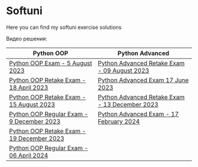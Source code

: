 # Softuni
Here you can find my softuni exercise solutions


Видео решения:


| Python OOP                                                                                                                                                  | Python Advanced                                                                                                                       |
|-------------------------------------------------------------------------------------------------------------------------------------------------------------|---------------------------------------------------------------------------------------------------------------------------------------|
| <a href="https://youtu.be/cAIHYrK_hcY" target="_blank">Python OOP Exam - 5 August 2023</a>                                                                  | <a href="https://www.youtube.com/watch?v=7HZYCY6mxDg" target="_blank">Python Advanced Retake Exam - 09 August 2023</a>                |
| <a href="https://www.youtube.com/playlist?list=PLP4_QTN3JBG2-8TfKQ6-WZxVkgE-VPGim" target="_blank">Python OOP Retake Exam - 18 April 2023</a>               | <a href="https://www.youtube.com/watch?v=xvcP3y29bKA&t=2397s&ab_channel=pytomi" target="_blank">Python Advanced Exam 17 June 2023</a> |
| <a href="https://youtu.be/q4FfiQgGML8" target="_blank">Python OOP Retake Exam - 15 August 2023</a>                                                          | <a href="https://www.youtube.com/watch?v=_9tAvbgHu7s" target="_blank">Python Advanced Retake Exam - 13 December 2023</a>              |
| <a href="https://www.youtube.com/watch?v=YSc76BZvPZY&list=PLP4_QTN3JBG3sVQLObBiYSB4xXnCwXr7k" target="_blank">Python OOP Regular Exam - 9 December 2023</a> | [Python Advanced Exam - 17 February 2024](https://youtu.be/Qrgkc-nFThc)                                                               |
| [Python OOP Retake Exam - 19 December 2023](https://youtu.be/jsyRGrfJd_4)                                                                                   |                                                                                                                                       |
| [Python OOP Regular Exam - 06 April 2024](https://youtu.be/M9EfreWwW2M)                                                                                     |                                                                                                                                       |


